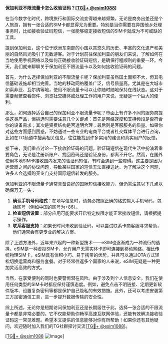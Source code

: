 **保加利亚不限流量卡怎么收验证码？[[TG💪+ @esim1088](https://t.me/s/esim1088)]**

在当今数字化时代，跨境旅行和国际交流变得越来越频繁。无论是商务出差还是个人旅游，拥有一张合适的SIM卡都显得尤为重要。特别是当你需要在异国他乡处理事务时，比如接收验证码短信，一张能够稳定接收短信的SIM卡就成为不可或缺的工具。

提到保加利亚，这个位于欧洲东南部的小国以其悠久的历史、丰富的文化遗产和美丽的自然风光吸引了无数游客。对于计划前往保加利亚的朋友们来说，了解如何在当地使用手机网络以及如何正确接收验证码短信，是确保行程顺利的重要一环。今天，我们就来聊聊关于保加利亚不限流量卡以及如何接收验证码的问题。

首先，为什么选择保加利亚的不限流量卡呢？保加利亚虽然国土面积不大，但其电信基础设施却相当完善。当地的移动网络覆盖广泛，信号质量高，尤其是在大城市如索非亚、瓦尔纳等地，使用不限流量卡可以让你随时随地保持在线状态。这对于需要频繁查看邮件、浏览社交媒体或处理工作的用户来说，无疑是一个巨大的便利。

那么，如何选择适合自己的保加利亚不限流量卡呢？市面上有许多不同的服务商提供这类产品，但挑选时需要注意几个关键点：首先是网络速度和支持频段是否符合你的设备需求；其次是资费结构是否透明合理；最后则是客服服务的质量。如果你对这些方面感到困惑，不妨通过一些专业的电商平台或者社交媒体平台进行咨询，比如在TG频道中搜索相关信息，往往能找到许多实用的建议和真实用户的反馈。

接下来，我们重点讨论一下接收验证码的问题。验证码短信在现代生活中扮演着重要角色，无论是注册新账户、找回密码还是验证身份，都离不开它。然而，在国外使用本地SIM卡接收国内发来的验证码短信，有时会遇到一些障碍。这主要是因为运营商之间的协议问题，导致某些国家的短信无法直接送达。为了解决这个问题，许多人会选择购买专门支持国际短信转发的服务。

保加利亚的不限流量卡通常具备良好的国际短信接收能力，但仍需注意以下几点以确保万无一失：
1. **确认手机号码格式**：在填写信息时，请务必按照正确的格式输入手机号码，包括区号（例如中国的区号为+86）。
2. **检查短信设置**：部分应用可能要求开启特定权限才能正常接收短信，请根据提示操作。
3. **联系客服支持**：如果长时间未收到验证码，可以尝试联系卡商客服寻求帮助，他们通常会有更专业的解决方案。

除了上述方法外，近年来兴起的一种新型技术——eSIM也逐渐成为一种流行的选择。eSIM是一种虚拟SIM卡，允许用户无需实体卡即可连接到移动网络。相比传统物理SIM卡，eSIM具有体积小巧、易于携带的优势，并且可以通过OTA方式轻松切换运营商和服务套餐。对于经常往返多个国家的人来说，eSIM无疑是一种更加灵活高效的方式。

当然，在享受便利的同时也要警惕潜在风险。由于涉及到个人信息安全，我们在使用任何类型的SIM卡时都应保持谨慎态度。例如，避免点击不明链接、定期更新软件版本、设置复杂密码等都是保护自己隐私的有效措施。此外，还可以考虑安装第三方加密通信工具，进一步提升数据传输的安全性。

综上所述，无论你是短期访问保加利亚还是长期居住于此，选择一张合适的不限流量卡都是非常必要的。它不仅能帮助你畅享高速互联网体验，还能有效解决接收验证码这一常见难题。希望本文提供的信息能够对你有所帮助！如果你还有其他疑问，欢迎随时加入我们的TG社群探讨交流[[TG💪+ @esim1088](https://t.me/s/esim1088)]。

[[TG💪+ @esim1088](https://t.me/s/esim1088) ![Image](https://i.postimg.cc/4NQfJmqS/Snipaste-2025-05-13-00-14-12.png)]